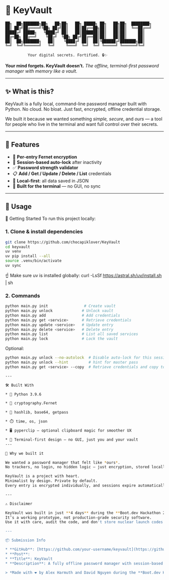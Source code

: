 # 🔐 KeyVault

    ██╗  ██╗███████╗██╗   ██╗██╗   ██╗ █████╗ ██╗   ██╗██╗  ████████╗
    ██║ ██╔╝██╔════╝╚██╗ ██╔╝██║   ██║██╔══██╗██║   ██║██║  ╚══██╔══╝
    █████╔╝ █████╗   ╚████╔╝ ██║   ██║███████║██║   ██║██║     ██║   
    ██╔═██╗ ██╔══╝    ╚██╔╝  ╚██╗ ██╔╝██╔══██║██║   ██║██║     ██║   
    ██║  ██╗███████╗   ██║    ╚████╔╝ ██║  ██║╚██████╔╝███████╗██║   
    ╚═╝  ╚═╝╚══════╝   ╚═╝     ╚═══╝  ╚═╝  ╚═╝ ╚═════╝ ╚══════╝╚═╝   
                                                                    
              Your digital secrets. Fortified. 🔒✨

**Your mind forgets. KeyVault doesn’t.**
*The offline, terminal-first password manager with memory like a vault.*

---

## ✨ What is this?

KeyVault is a fully local, command-line password manager built with Python.
No cloud. No bloat. Just fast, encrypted, offline credential storage.

We built it because we wanted something *simple, secure*, and *ours* — a tool for people who live in the terminal and want full control over their secrets.

---

## 🔑 Features

* 🔐 **Per-entry Fernet encryption**
* 🧠 **Session-based auto-lock** after inactivity
* ✅ **Password strength validator**
* 📋 **Add / Get / Update / Delete / List** credentials
* 💾 **Local-first**: all data saved in JSON
* 🧪 **Built for the terminal** — no GUI, no sync

---

## 🚀 Usage
🚀 Getting Started
To run this project locally:

### 1. Clone & install dependencies

```bash
git clone https://github.com/chocapiklover/KeyVault
cd keyvault
uv venv
uv pip install --all
source .venv/bin/activate
uv sync
```

☝️ Make sure uv is installed globally:
curl -LsSf https://astral.sh/uv/install.sh | sh

### 2. Commands

```bash
python main.py init                # Create vault
python main.py unlock             # Unlock vault
python main.py add                # Add credentials
python main.py get <service>      # Retrieve credentials
python main.py update <service>   # Update entry
python main.py delete <service>   # Delete entry
python main.py list               # List all saved services
python main.py lock               # Lock the vault
```

Optional:

```bash
python main.py unlock --no-autolock  # Disable auto-lock for this session
python main.py unlock --hint         # hint for master pass
python main.py get <service> --copy  # Retrieve credentials and copy to clipboard

---

🛠️ Built With

* 🐍 Python 3.9.6

* 🔐 cryptography.Fernet

* 🧠 hashlib, base64, getpass

* ⏱️ time, os, json

* 🖥️ pyperclip — optional clipboard magic for smoother UX

* 🧪 Terminal-first design — no GUI, just you and your vault
---

💭 Why we built it

We wanted a password manager that felt like *ours*.
No trackers, no login, no hidden logic — just encryption, stored locally, protected by your master password.

KeyVault is a project with heart.
Minimalist by design. Private by default.
Every entry is encrypted individually, and sessions expire automatically.

---

⚠️ Disclaimer

KeyVault was built in just **4 days** during the **Boot.dev Hackathon 2025**.
It’s a working prototype, not production-grade security software.
Use it with care, audit the code, and don't store nuclear launch codes.

---

📦 Submission Info

* **GitHub**: [https://github.com/your-username/keyvault](https://github.com/chocapiklover/KeyVault)
* **Post**: 
* **Title**: KeyVault
* **Description**: A fully offline password manager with session-based auto-lock and per-entry encryption. Built for the terminal.

> *Made with ❤️ by Alex Harmuth and David Nguyen during the **Boot.dev Hackathon 2025***
